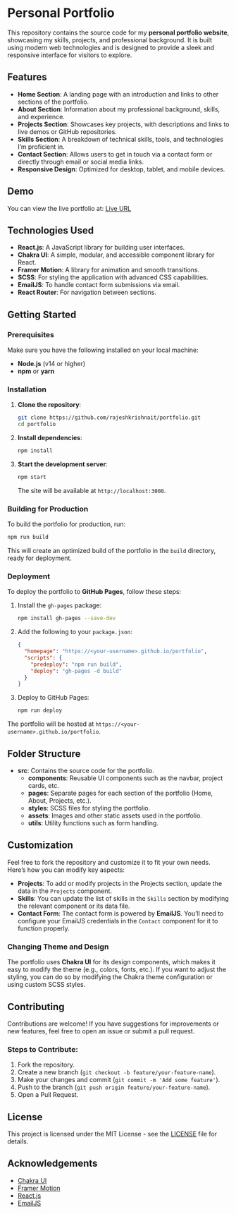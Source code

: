 

# Personal Portfolio

This repository contains the source code for my **personal portfolio website**, showcasing my skills, projects, and professional background. It is built using modern web technologies and is designed to provide a sleek and responsive interface for visitors to explore.

## Features

- **Home Section**: A landing page with an introduction and links to other sections of the portfolio.
- **About Section**: Information about my professional background, skills, and experience.
- **Projects Section**: Showcases key projects, with descriptions and links to live demos or GitHub repositories.
- **Skills Section**: A breakdown of technical skills, tools, and technologies I’m proficient in.
- **Contact Section**: Allows users to get in touch via a contact form or directly through email or social media links.
- **Responsive Design**: Optimized for desktop, tablet, and mobile devices.

## Demo

You can view the live portfolio at: [Live URL](https://<your-username>.github.io/portfolio)

## Technologies Used

- **React.js**: A JavaScript library for building user interfaces.
- **Chakra UI**: A simple, modular, and accessible component library for React.
- **Framer Motion**: A library for animation and smooth transitions.
- **SCSS**: For styling the application with advanced CSS capabilities.
- **EmailJS**: To handle contact form submissions via email.
- **React Router**: For navigation between sections.

## Getting Started

### Prerequisites

Make sure you have the following installed on your local machine:

- **Node.js** (v14 or higher)
- **npm** or **yarn**

### Installation

1. **Clone the repository**:
   ```bash
   git clone https://github.com/rajeshkrishnait/portfolio.git
   cd portfolio
   ```

2. **Install dependencies**:
   ```bash
   npm install
   ```

3. **Start the development server**:
   ```bash
   npm start
   ```

   The site will be available at `http://localhost:3000`.

### Building for Production

To build the portfolio for production, run:

```bash
npm run build
```

This will create an optimized build of the portfolio in the `build` directory, ready for deployment.

### Deployment

To deploy the portfolio to **GitHub Pages**, follow these steps:

1. Install the `gh-pages` package:
   ```bash
   npm install gh-pages --save-dev
   ```

2. Add the following to your `package.json`:
   ```json
   {
     "homepage": "https://<your-username>.github.io/portfolio",
     "scripts": {
       "predeploy": "npm run build",
       "deploy": "gh-pages -d build"
     }
   }
   ```

3. Deploy to GitHub Pages:
   ```bash
   npm run deploy
   ```

The portfolio will be hosted at `https://<your-username>.github.io/portfolio`.

## Folder Structure

- **src**: Contains the source code for the portfolio.
  - **components**: Reusable UI components such as the navbar, project cards, etc.
  - **pages**: Separate pages for each section of the portfolio (Home, About, Projects, etc.).
  - **styles**: SCSS files for styling the portfolio.
  - **assets**: Images and other static assets used in the portfolio.
  - **utils**: Utility functions such as form handling.

## Customization

Feel free to fork the repository and customize it to fit your own needs. Here’s how you can modify key aspects:

- **Projects**: To add or modify projects in the Projects section, update the data in the `Projects` component.
- **Skills**: You can update the list of skills in the `Skills` section by modifying the relevant component or its data file.
- **Contact Form**: The contact form is powered by **EmailJS**. You’ll need to configure your EmailJS credentials in the `Contact` component for it to function properly.

### Changing Theme and Design

The portfolio uses **Chakra UI** for its design components, which makes it easy to modify the theme (e.g., colors, fonts, etc.). If you want to adjust the styling, you can do so by modifying the Chakra theme configuration or using custom SCSS styles.

## Contributing

Contributions are welcome! If you have suggestions for improvements or new features, feel free to open an issue or submit a pull request.

### Steps to Contribute:

1. Fork the repository.
2. Create a new branch (`git checkout -b feature/your-feature-name`).
3. Make your changes and commit (`git commit -m 'Add some feature'`).
4. Push to the branch (`git push origin feature/your-feature-name`).
5. Open a Pull Request.

## License

This project is licensed under the MIT License - see the [LICENSE](LICENSE) file for details.

## Acknowledgements

- [Chakra UI](https://chakra-ui.com/)
- [Framer Motion](https://www.framer.com/motion/)
- [React.js](https://reactjs.org/)
- [EmailJS](https://www.emailjs.com/)

